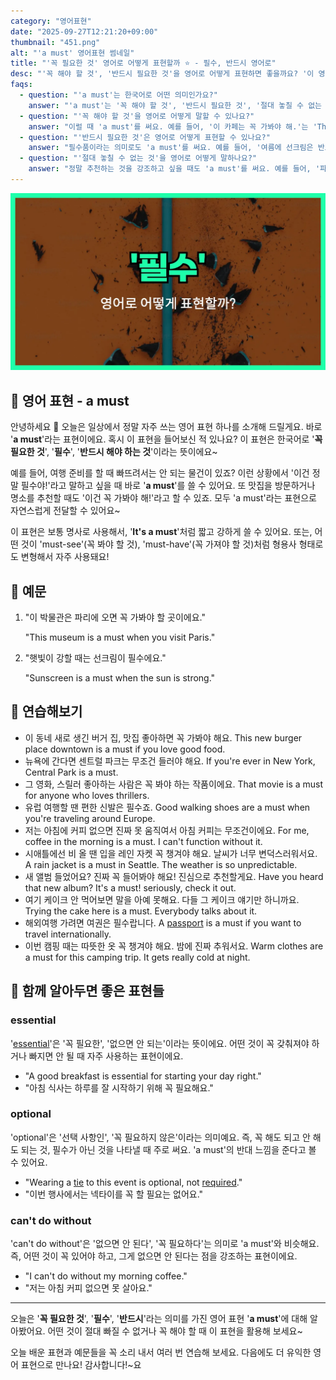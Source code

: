 ```yaml
---
category: "영어표현"
date: "2025-09-27T12:21:20+09:00"
thumbnail: "451.png"
alt: "'a must' 영어표현 썸네일"
title: "'꼭 필요한 것' 영어로 어떻게 표현할까 ⭐️ - 필수, 반드시 영어로"
desc: "'꼭 해야 할 것', '반드시 필요한 것'을 영어로 어떻게 표현하면 좋을까요? '이 영화는 꼭 봐야 해요.', '파리에 가면 에펠탑은 꼭 가야 할 곳이에요.' 등을 영어로 표현하는 법을 배워봅시다. 다양한 예문을 통해서 연습하고 본인의 표현으로 만들어 보세요."
faqs: 
  - question: "'a must'는 한국어로 어떤 의미인가요?"
    answer: "'a must'는 '꼭 해야 할 것', '반드시 필요한 것', '절대 놓칠 수 없는 것' 같은 의미예요. 뭔가를 꼭 경험하거나 소유해야 할 때 써요."
  - question: "'꼭 해야 할 것'을 영어로 어떻게 말할 수 있나요?"
    answer: "이럴 때 'a must'를 써요. 예를 들어, '이 카페는 꼭 가봐야 해.'는 'This cafe is a must.'라고 해요."
  - question: "'반드시 필요한 것'은 영어로 어떻게 표현할 수 있나요?"
    answer: "필수품이라는 의미로도 'a must'를 써요. 예를 들어, '여름에 선크림은 반드시 필요한 거예요.'는 'Sunscreen is a must in summer.'라고 해요."
  - question: "'절대 놓칠 수 없는 것'을 영어로 어떻게 말하나요?"
    answer: "정말 추천하는 것을 강조하고 싶을 때도 'a must'를 써요. 예를 들어, '파리에 가면 루브르 박물관은 절대 놓칠 수 없는 곳이에요.'는 'The Louvre is a must in Paris.'라고 말해요."
---
```


!['a must' 영어표현](./451.png)

## 🌟 영어 표현 - a must

안녕하세요 👋 오늘은 일상에서 정말 자주 쓰는 영어 표현 하나를 소개해 드릴게요. 바로 '**a must**'라는 표현이에요. 혹시 이 표현을 들어보신 적 있나요? 이 표현은 한국어로 '**꼭 필요한 것**', '**필수**', '**반드시 해야 하는 것**'이라는 뜻이에요~

예를 들어, 여행 준비를 할 때 빠뜨려서는 안 되는 물건이 있죠? 이런 상황에서 '이건 정말 필수야!'라고 말하고 싶을 때 바로 '**a must**'를 쓸 수 있어요. 또 맛집을 방문하거나 명소를 추천할 때도 '이건 꼭 가봐야 해!'라고 할 수 있죠. 모두 'a must'라는 표현으로 자연스럽게 전달할 수 있어요~

이 표현은 보통 명사로 사용해서, '**It's a must**'처럼 짧고 강하게 쓸 수 있어요. 또는, 어떤 것이 'must-see'(꼭 봐야 할 것), 'must-have'(꼭 가져야 할 것)처럼 형용사 형태로도 변형해서 자주 사용돼요!

## 📖 예문

1. "이 박물관은 파리에 오면 꼭 가봐야 할 곳이에요."

   "This museum is a must when you visit Paris."

2. "햇빛이 강할 때는 선크림이 필수에요."

   "Sunscreen is a must when the sun is strong."



## 💬 연습해보기

<ul data-interactive-list>

  <li data-interactive-item>
    <span data-toggler>이 동네 새로 생긴 버거 집, 맛집 좋아하면 꼭 가봐야 해요.</span>
    <span data-answer>This new burger place downtown is a must if you love good food.</span>
  </li>

  <li data-interactive-item>
    <span data-toggler>뉴욕에 간다면 센트럴 파크는 무조건 들러야 해요.</span>
    <span data-answer>If you're ever in New York, Central Park is a must.</span>
  </li>

  <li data-interactive-item>
    <span data-toggler>그 영화, 스릴러 좋아하는 사람은 꼭 봐야 하는 작품이에요.</span>
    <span data-answer>That movie is a must for anyone who loves thrillers.</span>
  </li>

  <li data-interactive-item>
    <span data-toggler>유럽 여행할 땐 편한 신발은 필수죠.</span>
    <span data-answer>Good walking shoes are a must when you're traveling around Europe.</span>
  </li>

  <li data-interactive-item>
    <span data-toggler>저는 아침에 커피 없으면 진짜 못 움직여서 아침 커피는 무조건이에요.</span>
    <span data-answer>For me, coffee in the morning is a must. I can't function without it.</span>
  </li>

  <li data-interactive-item>
    <span data-toggler>시애틀에선 비 올 땐 입을 레인 자켓 꼭 챙겨야 해요. 날씨가 너무 변덕스러워서요.</span>
    <span data-answer>A rain jacket is a must in Seattle. The weather is so unpredictable.</span>
  </li>

  <li data-interactive-item>
    <span data-toggler>새 앨범 들었어요? 진짜 꼭 들어봐야 해요! 진심으로 추천할게요.</span>
    <span data-answer>Have you heard that new album? It's a must! seriously, check it out.</span>
  </li>

  <li data-interactive-item>
    <span data-toggler>여기 케이크 안 먹어보면 말을 아예 못해요. 다들 그 케이크 얘기만 하니까요.</span>
    <span data-answer>Trying the cake here is a must. Everybody talks about it.</span>
  </li>

  <li data-interactive-item>
    <span data-toggler>해외여행 가려면 여권은 필수랍니다.</span>
    <span data-answer>A <a href="/blog/in-english/515.passport/">passport</a> is a must if you want to travel internationally.</span>
  </li>

  <li data-interactive-item>
    <span data-toggler>이번 캠핑 때는 따뜻한 옷 꼭 챙겨야 해요. 밤에 진짜 추워서요.</span>
    <span data-answer>Warm clothes are a must for this camping trip. It gets really cold at night.</span>
  </li>

</ul>

## 🤝 함께 알아두면 좋은 표현들

### essential

'[essential](/blog/in-english/446.essential/)'은 '꼭 필요한', '없으면 안 되는'이라는 뜻이에요. 어떤 것이 꼭 갖춰져야 하거나 빠지면 안 될 때 자주 사용하는 표현이에요.

- "A good breakfast is essential for starting your day right."
- "아침 식사는 하루를 잘 시작하기 위해 꼭 필요해요."

### optional

'optional'은 '선택 사항인', '꼭 필요하지 않은'이라는 의미예요. 즉, 꼭 해도 되고 안 해도 되는 것, 필수가 아닌 것을 나타낼 때 주로 써요. 'a must'의 반대 느낌을 준다고 볼 수 있어요.

- "Wearing a [tie](/blog/in-english/396.tie/) to this event is optional, not [required](/blog/in-english/155.require/)."
- "이번 행사에서는 넥타이를 꼭 할 필요는 없어요."

### can't do without

'can't do without'은 '없으면 안 된다', '꼭 필요하다'는 의미로 'a must'와 비슷해요. 즉, 어떤 것이 꼭 있어야 하고, 그게 없으면 안 된다는 점을 강조하는 표현이에요.

- "I can't do without my morning coffee."
- "저는 아침 커피 없으면 못 살아요."

---

오늘은 '**꼭 필요한 것**', '**필수**', '**반드시**'라는 의미를 가진 영어 표현 '**a must**'에 대해 알아봤어요. 어떤 것이 절대 빠질 수 없거나 꼭 해야 할 때 이 표현을 활용해 보세요~

오늘 배운 표현과 예문들을 꼭 소리 내서 여러 번 연습해 보세요. 다음에도 더 유익한 영어 표현으로 만나요! 감사합니다!~요

